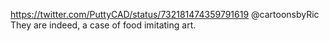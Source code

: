 https://twitter.com/PuttyCAD/status/732181474359791619 @cartoonsbyRic They are indeed, a case of food imitating art.